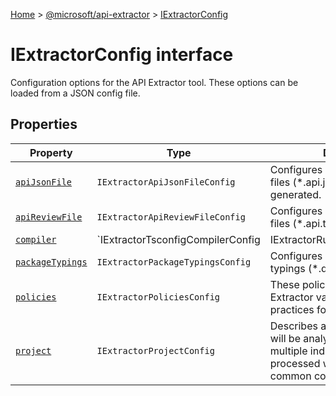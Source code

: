 [Home](./index) &gt; [@microsoft/api-extractor](./api-extractor.md) &gt; [IExtractorConfig](./api-extractor.iextractorconfig.md)

# IExtractorConfig interface

Configuration options for the API Extractor tool. These options can be loaded from a JSON config file.

## Properties

|  Property | Type | Description |
|  --- | --- | --- |
|  [`apiJsonFile`](./api-extractor.iextractorconfig.apijsonfile.md) | `IExtractorApiJsonFileConfig` | Configures how the API JSON files (\*.api.json) will be generated. |
|  [`apiReviewFile`](./api-extractor.iextractorconfig.apireviewfile.md) | `IExtractorApiReviewFileConfig` | Configures how the API review files (\*.api.ts) will be generated. |
|  [`compiler`](./api-extractor.iextractorconfig.compiler.md) | `IExtractorTsconfigCompilerConfig | IExtractorRuntimeCompilerConfig` | Determines how the TypeScript compiler will be invoked. The compiler.configType selects the type of configuration; Different options are available according to the configuration type. |
|  [`packageTypings`](./api-extractor.iextractorconfig.packagetypings.md) | `IExtractorPackageTypingsConfig` | Configures how the package typings (\*.d.ts) will be generated. |
|  [`policies`](./api-extractor.iextractorconfig.policies.md) | `IExtractorPoliciesConfig` | These policies determine how API Extractor validates various best practices for API design. |
|  [`project`](./api-extractor.iextractorconfig.project.md) | `IExtractorProjectConfig` | Describes a specific project that will be analyzed. In principle, multiple individual projects can be processed while reusing a common compiler state. |

